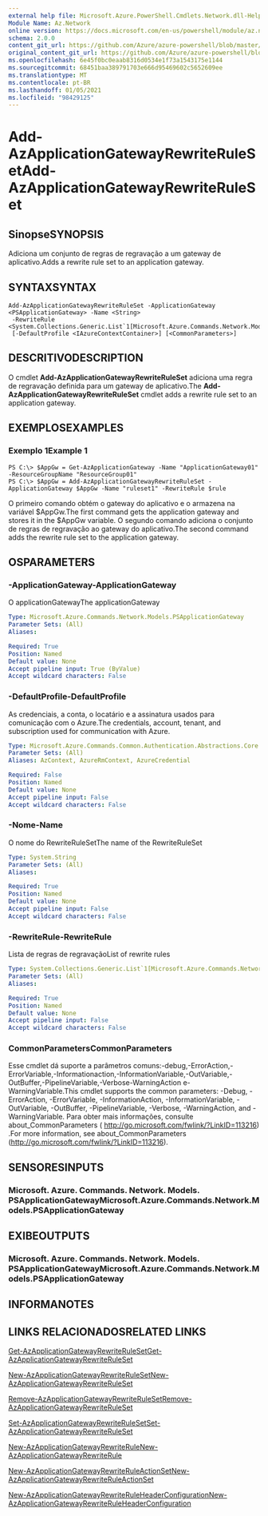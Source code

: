 ```yaml
---
external help file: Microsoft.Azure.PowerShell.Cmdlets.Network.dll-Help.xml
Module Name: Az.Network
online version: https://docs.microsoft.com/en-us/powershell/module/az.network/add-azapplicationgatewayrewriteruleset
schema: 2.0.0
content_git_url: https://github.com/Azure/azure-powershell/blob/master/src/Network/Network/help/Add-AzApplicationGatewayRewriteRuleSet.md
original_content_git_url: https://github.com/Azure/azure-powershell/blob/master/src/Network/Network/help/Add-AzApplicationGatewayRewriteRuleSet.md
ms.openlocfilehash: 6e45f0bc0eaab8316d0534e1f73a1543175e1144
ms.sourcegitcommit: 68451baa389791703e666d95469602c5652609ee
ms.translationtype: MT
ms.contentlocale: pt-BR
ms.lasthandoff: 01/05/2021
ms.locfileid: "98429125"
---
```

# <span data-ttu-id="a0330-101">Add-AzApplicationGatewayRewriteRuleSet</span><span class="sxs-lookup"><span data-stu-id="a0330-101">Add-AzApplicationGatewayRewriteRuleSet</span></span>

## <span data-ttu-id="a0330-102">Sinopse</span><span class="sxs-lookup"><span data-stu-id="a0330-102">SYNOPSIS</span></span>
<span data-ttu-id="a0330-103">Adiciona um conjunto de regras de regravação a um gateway de aplicativo.</span><span class="sxs-lookup"><span data-stu-id="a0330-103">Adds a rewrite rule set to an application gateway.</span></span>

## <span data-ttu-id="a0330-104">SYNTAX</span><span class="sxs-lookup"><span data-stu-id="a0330-104">SYNTAX</span></span>

```
Add-AzApplicationGatewayRewriteRuleSet -ApplicationGateway <PSApplicationGateway> -Name <String>
 -RewriteRule <System.Collections.Generic.List`1[Microsoft.Azure.Commands.Network.Models.PSApplicationGatewayRewriteRule]>
 [-DefaultProfile <IAzureContextContainer>] [<CommonParameters>]
```

## <span data-ttu-id="a0330-105">DESCRITIVO</span><span class="sxs-lookup"><span data-stu-id="a0330-105">DESCRIPTION</span></span>
<span data-ttu-id="a0330-106">O cmdlet **Add-AzApplicationGatewayRewriteRuleSet** adiciona uma regra de regravação definida para um gateway de aplicativo.</span><span class="sxs-lookup"><span data-stu-id="a0330-106">The **Add-AzApplicationGatewayRewriteRuleSet** cmdlet adds a rewrite rule set to an application gateway.</span></span>

## <span data-ttu-id="a0330-107">EXEMPLOS</span><span class="sxs-lookup"><span data-stu-id="a0330-107">EXAMPLES</span></span>

### <span data-ttu-id="a0330-108">Exemplo 1</span><span class="sxs-lookup"><span data-stu-id="a0330-108">Example 1</span></span>
```
PS C:\> $AppGw = Get-AzApplicationGateway -Name "ApplicationGateway01" -ResourceGroupName "ResourceGroup01"
PS C:\> $AppGw = Add-AzApplicationGatewayRewriteRuleSet -ApplicationGateway $AppGw -Name "ruleset1" -RewriteRule $rule
```

<span data-ttu-id="a0330-109">O primeiro comando obtém o gateway do aplicativo e o armazena na variável $AppGw.</span><span class="sxs-lookup"><span data-stu-id="a0330-109">The first command gets the application gateway and stores it in the $AppGw variable.</span></span>
<span data-ttu-id="a0330-110">O segundo comando adiciona o conjunto de regras de regravação ao gateway do aplicativo.</span><span class="sxs-lookup"><span data-stu-id="a0330-110">The second command adds the rewrite rule set to the application gateway.</span></span>

## <span data-ttu-id="a0330-111">OS</span><span class="sxs-lookup"><span data-stu-id="a0330-111">PARAMETERS</span></span>

### <span data-ttu-id="a0330-112">-ApplicationGateway</span><span class="sxs-lookup"><span data-stu-id="a0330-112">-ApplicationGateway</span></span>
<span data-ttu-id="a0330-113">O applicationGateway</span><span class="sxs-lookup"><span data-stu-id="a0330-113">The applicationGateway</span></span>

```yaml
Type: Microsoft.Azure.Commands.Network.Models.PSApplicationGateway
Parameter Sets: (All)
Aliases:

Required: True
Position: Named
Default value: None
Accept pipeline input: True (ByValue)
Accept wildcard characters: False
```

### <span data-ttu-id="a0330-114">-DefaultProfile</span><span class="sxs-lookup"><span data-stu-id="a0330-114">-DefaultProfile</span></span>
<span data-ttu-id="a0330-115">As credenciais, a conta, o locatário e a assinatura usados para comunicação com o Azure.</span><span class="sxs-lookup"><span data-stu-id="a0330-115">The credentials, account, tenant, and subscription used for communication with Azure.</span></span>

```yaml
Type: Microsoft.Azure.Commands.Common.Authentication.Abstractions.Core.IAzureContextContainer
Parameter Sets: (All)
Aliases: AzContext, AzureRmContext, AzureCredential

Required: False
Position: Named
Default value: None
Accept pipeline input: False
Accept wildcard characters: False
```

### <span data-ttu-id="a0330-116">-Nome</span><span class="sxs-lookup"><span data-stu-id="a0330-116">-Name</span></span>
<span data-ttu-id="a0330-117">O nome do RewriteRuleSet</span><span class="sxs-lookup"><span data-stu-id="a0330-117">The name of the RewriteRuleSet</span></span>

```yaml
Type: System.String
Parameter Sets: (All)
Aliases:

Required: True
Position: Named
Default value: None
Accept pipeline input: False
Accept wildcard characters: False
```

### <span data-ttu-id="a0330-118">-RewriteRule</span><span class="sxs-lookup"><span data-stu-id="a0330-118">-RewriteRule</span></span>
<span data-ttu-id="a0330-119">Lista de regras de regravação</span><span class="sxs-lookup"><span data-stu-id="a0330-119">List of rewrite rules</span></span>

```yaml
Type: System.Collections.Generic.List`1[Microsoft.Azure.Commands.Network.Models.PSApplicationGatewayRewriteRule]
Parameter Sets: (All)
Aliases:

Required: True
Position: Named
Default value: None
Accept pipeline input: False
Accept wildcard characters: False
```

### <span data-ttu-id="a0330-120">CommonParameters</span><span class="sxs-lookup"><span data-stu-id="a0330-120">CommonParameters</span></span>
<span data-ttu-id="a0330-121">Esse cmdlet dá suporte a parâmetros comuns:-debug,-ErrorAction,-ErrorVariable,-Informationaction,-InformationVariable,-OutVariable,-OutBuffer,-PipelineVariable,-Verbose-WarningAction e-WarningVariable.</span><span class="sxs-lookup"><span data-stu-id="a0330-121">This cmdlet supports the common parameters: -Debug, -ErrorAction, -ErrorVariable, -InformationAction, -InformationVariable, -OutVariable, -OutBuffer, -PipelineVariable, -Verbose, -WarningAction, and -WarningVariable.</span></span> <span data-ttu-id="a0330-122">Para obter mais informações, consulte about_CommonParameters ( http://go.microsoft.com/fwlink/?LinkID=113216) .</span><span class="sxs-lookup"><span data-stu-id="a0330-122">For more information, see about_CommonParameters (http://go.microsoft.com/fwlink/?LinkID=113216).</span></span>

## <span data-ttu-id="a0330-123">SENSORES</span><span class="sxs-lookup"><span data-stu-id="a0330-123">INPUTS</span></span>

### <span data-ttu-id="a0330-124">Microsoft. Azure. Commands. Network. Models. PSApplicationGateway</span><span class="sxs-lookup"><span data-stu-id="a0330-124">Microsoft.Azure.Commands.Network.Models.PSApplicationGateway</span></span>

## <span data-ttu-id="a0330-125">EXIBE</span><span class="sxs-lookup"><span data-stu-id="a0330-125">OUTPUTS</span></span>

### <span data-ttu-id="a0330-126">Microsoft. Azure. Commands. Network. Models. PSApplicationGateway</span><span class="sxs-lookup"><span data-stu-id="a0330-126">Microsoft.Azure.Commands.Network.Models.PSApplicationGateway</span></span>

## <span data-ttu-id="a0330-127">INFORMA</span><span class="sxs-lookup"><span data-stu-id="a0330-127">NOTES</span></span>

## <span data-ttu-id="a0330-128">LINKS RELACIONADOS</span><span class="sxs-lookup"><span data-stu-id="a0330-128">RELATED LINKS</span></span>

[<span data-ttu-id="a0330-129">Get-AzApplicationGatewayRewriteRuleSet</span><span class="sxs-lookup"><span data-stu-id="a0330-129">Get-AzApplicationGatewayRewriteRuleSet</span></span>](./Get-AzApplicationGatewayRewriteRuleSet.md)

[<span data-ttu-id="a0330-130">New-AzApplicationGatewayRewriteRuleSet</span><span class="sxs-lookup"><span data-stu-id="a0330-130">New-AzApplicationGatewayRewriteRuleSet</span></span>](./New-AzApplicationGatewayRewriteRuleSet.md)

[<span data-ttu-id="a0330-131">Remove-AzApplicationGatewayRewriteRuleSet</span><span class="sxs-lookup"><span data-stu-id="a0330-131">Remove-AzApplicationGatewayRewriteRuleSet</span></span>](./Remove-AzApplicationGatewayRewriteRuleSet.md)

[<span data-ttu-id="a0330-132">Set-AzApplicationGatewayRewriteRuleSet</span><span class="sxs-lookup"><span data-stu-id="a0330-132">Set-AzApplicationGatewayRewriteRuleSet</span></span>](./Set-AzApplicationGatewayRewriteRuleSet.md)

[<span data-ttu-id="a0330-133">New-AzApplicationGatewayRewriteRule</span><span class="sxs-lookup"><span data-stu-id="a0330-133">New-AzApplicationGatewayRewriteRule</span></span>](./New-AzApplicationGatewayRewriteRule.md)

[<span data-ttu-id="a0330-134">New-AzApplicationGatewayRewriteRuleActionSet</span><span class="sxs-lookup"><span data-stu-id="a0330-134">New-AzApplicationGatewayRewriteRuleActionSet</span></span>](./New-AzApplicationGatewayRewriteRuleActionSet.md)

[<span data-ttu-id="a0330-135">New-AzApplicationGatewayRewriteRuleHeaderConfiguration</span><span class="sxs-lookup"><span data-stu-id="a0330-135">New-AzApplicationGatewayRewriteRuleHeaderConfiguration</span></span>](./New-AzApplicationGatewayRewriteRuleHeaderConfiguration.md)
